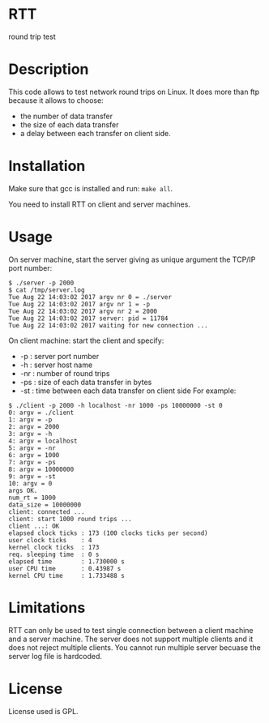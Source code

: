 # RTT 
round trip test
# Description
This code allows to test network round trips on Linux.
It does more than ftp because it allows to choose:
* the number of data transfer
* the size of each data transfer
* a delay between each transfer on client side.
# Installation
Make sure that gcc is installed and run:
`make all`.

You need to install RTT on client and server machines.
# Usage
On server machine, start the server giving as unique argument the TCP/IP port number:

```
$ ./server -p 2000
$ cat /tmp/server.log
Tue Aug 22 14:03:02 2017 argv nr 0 = ./server
Tue Aug 22 14:03:02 2017 argv nr 1 = -p 
Tue Aug 22 14:03:02 2017 argv nr 2 = 2000 
Tue Aug 22 14:03:02 2017 server: pid = 11784 
Tue Aug 22 14:03:02 2017 waiting for new connection ...
```

On client machine: start the client and specify:
* -p  : server port number
* -h  : server host name
* -nr : number of round trips
* -ps : size of each data transfer in bytes
* -st : time between each data transfer on client side
For example:

```
$ ./client -p 2000 -h localhost -nr 1000 -ps 10000000 -st 0
0: argv = ./client 
1: argv = -p 
2: argv = 2000 
3: argv = -h 
4: argv = localhost 
5: argv = -nr 
6: argv = 1000 
7: argv = -ps 
8: argv = 10000000 
9: argv = -st 
10: argv = 0 
args OK.
num_rt = 1000 
data_size = 10000000 
client: connected ... 
client: start 1000 round trips ...
client ...: OK
elapsed clock ticks : 173 (100 clocks ticks per second) 
user clock ticks    : 4 
kernel clock ticks  : 173 
req. sleeping time  : 0 s
elapsed time        : 1.730000 s 
user CPU time       : 0.43987 s 
kernel CPU time     : 1.733488 s 
```

# Limitations
RTT can only be used to test single connection between a client machine and a server machine.
The server does not support multiple clients and it does not reject multiple clients.
You cannot run multiple server becuase the server log file is hardcoded.
# License
License used is GPL.
